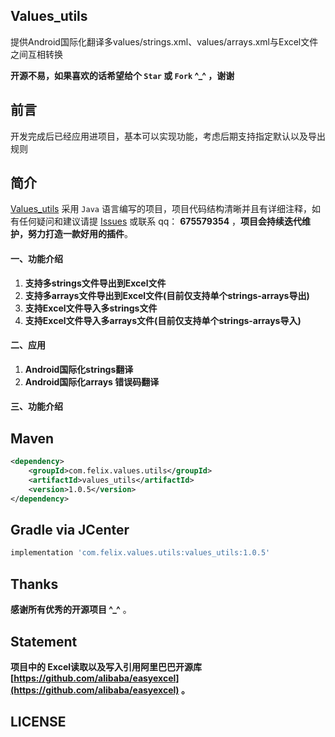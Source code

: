 ## Values_utils

提供Android国际化翻译多values/strings.xml、values/arrays.xml与Excel文件之间互相转换


**开源不易，如果喜欢的话希望给个 `Star` 或 `Fork` ^_^ ，谢谢**


## 前言
开发完成后已经应用进项目，基本可以实现功能，考虑后期支持指定默认以及导出规则


## 简介
[Values_utils](https://github.com/Felix1030/values_utils) 采用 `Java` 语言编写的项目，项目代码结构清晰并且有详细注释，如有任何疑问和建议请提 [Issues](https://github.com/Felix1030/values_utils/issues) 或联系 qq： **675579354** ，**项目会持续迭代维护，努力打造一款好用的插件**。

#### 一、功能介绍
1. **支持多strings文件导出到Excel文件**
2. **支持多arrays文件导出到Excel文件(目前仅支持单个strings-arrays导出)**
3. **支持Excel文件导入多strings文件**
4. **支持Excel文件导入多arrays文件(目前仅支持单个strings-arrays导入)**

#### 二、应用
1. **Android国际化strings翻译**
1. **Android国际化arrays 错误码翻译**

#### 三、功能介绍

    
## Maven

```xml
<dependency>
    <groupId>com.felix.values.utils</groupId>
    <artifactId>values_utils</artifactId>
    <version>1.0.5</version>
</dependency>
```

## Gradle via JCenter

``` groovy
implementation 'com.felix.values.utils:values_utils:1.0.5'
```

## Thanks

**感谢所有优秀的开源项目 ^_^** 。

## Statement
**项目中的 Excel读取以及写入引用阿里巴巴开源库 [https://github.com/alibaba/easyexcel](https://github.com/alibaba/easyexcel) 。**

## LICENSE
